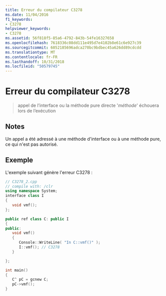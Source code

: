 ```yaml
---
title: Erreur du compilateur C3278
ms.date: 11/04/2016
f1_keywords:
- C3278
helpviewer_keywords:
- C3278
ms.assetid: 56f818f5-85a6-4792-843b-54fe16327658
ms.openlocfilehash: 7618336c08dd111e495d7e4102b8e61c6e927c39
ms.sourcegitcommit: 6052185696adca270bc9bdbec45a626dd89cdcdd
ms.translationtype: MT
ms.contentlocale: fr-FR
ms.lasthandoff: 10/31/2018
ms.locfileid: "50579745"
---
```

# <a name="compiler-error-c3278"></a>Erreur du compilateur C3278

> appel de l’interface ou la méthode pure directe '*méthode*' échouera lors de l’exécution

## <a name="remarks"></a>Notes

Un appel a été adressé à une méthode d'interface ou à une méthode pure, ce qui n'est pas autorisé.

## <a name="example"></a>Exemple

L'exemple suivant génère l'erreur C3278 :

```cpp
// C3278_2.cpp
// compile with: /clr
using namespace System;
interface class I
{
   void vmf();
};

public ref class C: public I
{
public:
   void vmf()
   {
      Console::WriteLine( "In C::vmf()" );
      I::vmf(); // C3278
   }

};

int main()
{
   C^ pC = gcnew C;
   pC->vmf();
}
```